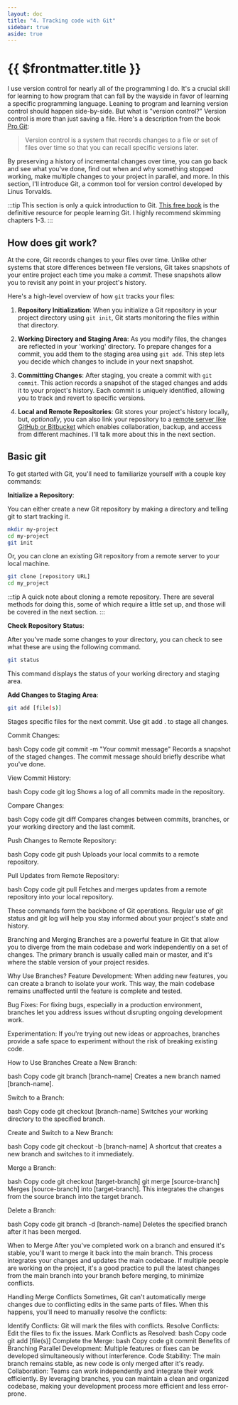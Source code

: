 ```yaml
---
layout: doc
title: "4. Tracking code with Git"
sidebar: true
aside: true
---
```


# {{ $frontmatter.title }}

I use version control for nearly all of the programming I do. It's a crucial skill for learning to how program that can fall by the wayside in favor of learning a specific programming language. Leaning to program and learning version control should happen side-by-side. But what is "version control?" Version control is more than just saving a file. Here's a description from the book [Pro Git](https://git-scm.com/book/en/v2):

> Version control is a system that records changes to a file or set of files over time so that you can recall specific versions later.

By preserving a history of incremental changes over time, you can go back and see what you've done, find out when and why something stopped working, make multiple changes to your project in parallel, and more. In this section, I'll introduce Git, a common tool for version control developed by Linus Torvalds.

:::tip
This section is only a quick introduction to Git. [This free book](https://git-scm.com/book/en/v2) is the definitive resource for people learning Git. I highly recommend skimming chapters 1-3.
:::

## How does git work?

At the core, Git records changes to your files over time. Unlike other systems that store differences between file versions, Git takes snapshots of your entire project each time you make a _commit_. These snapshots allow you to revisit any point in your project's history.

Here's a high-level overview of how `git` tracks your files:

1. **Repository Initialization**: When you initialize a Git repository in your project directory using `git init`, Git starts monitoring the files within that directory.

2. **Working Directory and Staging Area**: As you modify files, the changes are reflected in your 'working' directory. To prepare changes for a commit, you add them to the staging area using `git add`. This step lets you decide which changes to include in your next snapshot.

3. **Committing Changes**: After staging, you create a commit with `git commit`. This action records a snapshot of the staged changes and adds it to your project's history. Each commit is uniquely identified, allowing you to track and revert to specific versions.

4. **Local and Remote Repositories**: Git stores your project's history locally, but, _optionally_, you can also link your repository to a [remote server like GitHub or Bitbucket]() which enables collaboration, backup, and access from different machines. I'll talk more about this in the next section.

## Basic git

To get started with Git, you'll need to familiarize yourself with a couple key commands:

**Initialize a Repository**:

You can either create a new Git repository by making a directory and telling git to start tracking it.

```bash
mkdir my-project
cd my-project
git init
```

Or, you can clone an existing Git repository from a remote server to your local machine.

```bash
git clone [repository URL]
cd my_project
```

:::tip
A quick note about cloning a remote repository. There are several methods for doing this, some of which require a little set up, and those will be covered in the next section.
:::

**Check Repository Status**:

After you've made some changes to your directory, you can check to see what these are using the following command.

```bash
git status
```

This command displays the status of your working directory and staging area.

**Add Changes to Staging Area**:

```bash
git add [file(s)]
```

Stages specific files for the next commit. Use git add . to stage all changes.

Commit Changes:

bash
Copy code
git commit -m "Your commit message"
Records a snapshot of the staged changes. The commit message should briefly describe what you've done.

View Commit History:

bash
Copy code
git log
Shows a log of all commits made in the repository.

Compare Changes:

bash
Copy code
git diff
Compares changes between commits, branches, or your working directory and the last commit.

Push Changes to Remote Repository:

bash
Copy code
git push
Uploads your local commits to a remote repository.

Pull Updates from Remote Repository:

bash
Copy code
git pull
Fetches and merges updates from a remote repository into your local repository.

These commands form the backbone of Git operations. Regular use of git status and git log will help you stay informed about your project's state and history.

Branching and Merging
Branches are a powerful feature in Git that allow you to diverge from the main codebase and work independently on a set of changes. The primary branch is usually called main or master, and it's where the stable version of your project resides.

Why Use Branches?
Feature Development: When adding new features, you can create a branch to isolate your work. This way, the main codebase remains unaffected until the feature is complete and tested.

Bug Fixes: For fixing bugs, especially in a production environment, branches let you address issues without disrupting ongoing development work.

Experimentation: If you're trying out new ideas or approaches, branches provide a safe space to experiment without the risk of breaking existing code.

How to Use Branches
Create a New Branch:

bash
Copy code
git branch [branch-name]
Creates a new branch named [branch-name].

Switch to a Branch:

bash
Copy code
git checkout [branch-name]
Switches your working directory to the specified branch.

Create and Switch to a New Branch:

bash
Copy code
git checkout -b [branch-name]
A shortcut that creates a new branch and switches to it immediately.

Merge a Branch:

bash
Copy code
git checkout [target-branch]
git merge [source-branch]
Merges [source-branch] into [target-branch]. This integrates the changes from the source branch into the target branch.

Delete a Branch:

bash
Copy code
git branch -d [branch-name]
Deletes the specified branch after it has been merged.

When to Merge
After you've completed work on a branch and ensured it's stable, you'll want to merge it back into the main branch. This process integrates your changes and updates the main codebase. If multiple people are working on the project, it's a good practice to pull the latest changes from the main branch into your branch before merging, to minimize conflicts.

Handling Merge Conflicts
Sometimes, Git can't automatically merge changes due to conflicting edits in the same parts of files. When this happens, you'll need to manually resolve the conflicts:

Identify Conflicts: Git will mark the files with conflicts.
Resolve Conflicts: Edit the files to fix the issues.
Mark Conflicts as Resolved:
bash
Copy code
git add [file(s)]
Complete the Merge:
bash
Copy code
git commit
Benefits of Branching
Parallel Development: Multiple features or fixes can be developed simultaneously without interference.
Code Stability: The main branch remains stable, as new code is only merged after it's ready.
Collaboration: Teams can work independently and integrate their work efficiently.
By leveraging branches, you can maintain a clean and organized codebase, making your development process more efficient and less error-prone.